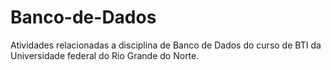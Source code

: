 # Banco-de-Dados

Atividades relacionadas a disciplina de Banco de Dados do curso de BTI da Universidade federal do Rio Grande do Norte.